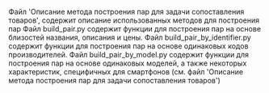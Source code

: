 Файл 'Описание метода построения пар для задачи сопоставления товаров', содержит описание использованных методов для построения пар
Файл build_pair.py содержит функции для построения пар на основе близостей названия, описания и цены.
Файл build_pair_by_identifier.py содержит функции для построения пар на основе одинаковых кодов производителей.
Файл build_pair_by_model.py содержит функции для построения пар на основе одинаковых моделей, а также некоторых характеристик, специфичных для смартфонов (см. файл 'Описание метода построения пар для задачи сопоставления товаров')